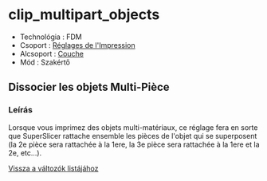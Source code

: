 # clip\_multipart\_objects

* Technológia : FDM
* Csoport : [Réglages de l'Impression](../print_settings/print_settings.md)
* Alcsoport : [Couche](../print_settings/print_settings.md#couche)
* Mód : Szakértő

## Dissocier les objets Multi-Pièce

### Leírás

Lorsque vous imprimez des objets multi-matériaux, ce réglage fera en sorte que SuperSlicer rattache ensemble les pièces de l'objet qui se superposent \(la 2e pièce sera rattachée à la 1ere, la 3e pièce sera rattachée à la 1ere et la 2e, etc...\).

[Vissza a változók listájához](variable_list.md)

